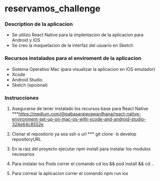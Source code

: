 # reservamos_challenge

### Description de la aplicacion
- Se utilizo React Native para la implentacion de la aplicacion para Android y IOS
- Se creo la maquetacion de la interfaz del usuario en Sketch

### Recursos instalados para el enviroment de la aplicacion
- Sistema Operativo Mac (para visualizar la aplicacion en IOS emulador)
- Xcode
- Android Studio
- Sketch (opcional)

### Instrucciones
1)  Asegurarse de tener instalado los recursos base para React Native
***https://medium.com/@pabasarajayawardhana/react-native-environment-set-up-on-mac-os-with-xcode-and-android-studio-324e64c8552e

2) Clonar el repositorio ya sea ssh o url
  *** git clone -b develop repositoryURL

3) En la raiz del proyecto ejecutar npm install para instalar los modulos necesarios

4) Para instalar los Pods correr el comando cd ios && pod install && cd ..

5) Para correar la aplicacion correr el comando npm run ios

